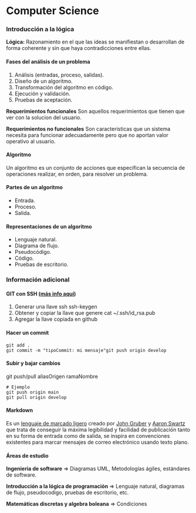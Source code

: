 # Computer Science

### Introducción a la lógica

**Lógica:** Razonamiento en el que las ideas se manifiestan o desarrollan de forma coherente y sin que haya contradicciones entre ellas.

#### **Fases del análisis de un problema**

1. Análisis (entradas, proceso, salidas).
2. Diseño de un algoritmo.
3. Transformación del algoritmo en código.
4. Ejecución y validación.
5. Pruebas de aceptación.

**Requerimientos funcionales** Son aquellos requerimientos que tienen que ver con la solucion del usuario.

**Requerimientos no funcionales** Son caracteristicas que un sistema necesita para funcionar adecuadamente pero que no aportan valor operativo al usuario.

#### Algoritmo

Un algoritmo es un conjunto de acciones que especifican la secuencia de operaciones realizar, en orden, para resolver un problema.

#### Partes de un algoritmo

* Entrada.
* Proceso.
* Salida.

#### Representaciones de un algoritmo

* Lenguaje natural.
* Diagrama de flujo.
* Pseudocódigo.
* Código.
* Pruebas de escritorio.

### Información adicional

#### **GIT con SSH ([más info aquí](https://git-scm.com/book/es/v2/Git-en-el-Servidor-Generando-tu-clave-p%C3%BAblica-SSH))**

1. Generar una llave ssh ssh-keygen
2. Obtener y copiar la llave que genere cat ~/.ssh/id_rsa.pub
3. Agregar la llave copiada en github

#### **Hacer un commit**

```
git add .
git commit -m "tipoCommit: mi mensaje"git push origin develop
```

#### **Subir y bajar cambios**

git push/pull aliasOrigen ramaNombre

```
# Ejemplo
git push origin main
git pull origin develop

```

#### **Markdown**

Es un [lenguaje de marcado ligero](https://es.wikipedia.org/wiki/Lenguajes_de_marcas_ligeros "Lenguajes de marcas ligeros") creado por [John Gruber](https://en.wikipedia.org/wiki/John_Gruber "en:John Gruber") y [Aaron Swartz](https://es.wikipedia.org/wiki/Aaron_Swartz "Aaron Swartz") que trata de conseguir la máxima legibilidad y facilidad de publicación tanto en su forma de entrada como de salida, se inspira en convenciones existentes para marcar mensajes de correo electrónico usando texto plano.

#### **Áreas de estudio**

**Ingenieria de software** => Diagramas UML, Metodologías ágiles, estándares de software.

**Introducción a la lógica de programación** => Lenguaje natural, diagramas de flujo, pseudocodigo, pruebas de escritorio, etc.

**Matemáticas discretas y algebra boleana** => Condiciones
